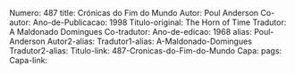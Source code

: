 Numero: 487
title: Crónicas do Fim do Mundo
Autor: Poul Anderson
Co-autor: 
Ano-de-Publicacao: 1998
Titulo-original: The Horn of Time
Tradutor: A Maldonado Domingues
Co-tradutor: 
Ano-de-edicao: 1968
alias: Poul-Anderson
Autor2-alias: 
Tradutor1-alias: A-Maldonado-Domingues
Tradutor2-alias: 
Titulo-link: 487-Cronicas-do-Fim-do-Mundo
Capa: 
pags: 
Capa-link: 